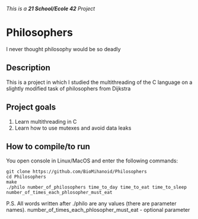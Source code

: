 _This is a **21 School/Ecole 42** Project_

# Philosophers
I never thought philosophy would be so deadly

## Description
This is a project in which I studied the multithreading of the C language on a slightly modified task of philosophers from Dijkstra

## Project goals

1. Learn multithreading in C
2. Learn how to use mutexes and avoid data leaks

## How to compile/to run

You open console in Linux/MacOS and enter the following commands:
```
git clone https://github.com/BioMihanoid/Philosophers
cd Philosophers
make
./philo number_of_philosophers time_to_day time_to_eat time_to_sleep number_of_times_each_phlosopher_must_eat
```

P.S. All words written after ./philo are any values (there are parameter names). number_of_times_each_phlosopher_must_eat - optional parameter
